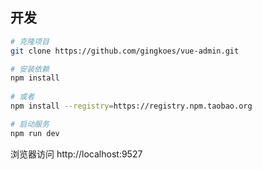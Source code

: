 ## 开发
```bash
# 克隆项目
git clone https://github.com/gingkoes/vue-admin.git

# 安装依赖
npm install
   
# 或者
npm install --registry=https://registry.npm.taobao.org

# 启动服务
npm run dev
```
浏览器访问 http://localhost:9527